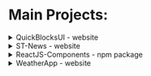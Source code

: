 
# Main Projects:
<details>
  <summary>QuickBlocksUI - website</summary
    
  Collection of versatile and customizable React components available as an npm package. It offers a wide range of UI components that can be easily integrated into your React projects. These components are designed to enhance the user experience and provide interactive and responsive elements such as sliders, modals, navigation menus, and more. With TwoHandStudio React Components, you can quickly build beautiful and functional user interfaces for your web applications.
  
  Link to the website: [QuickBlocksUI](https://quickblocks.gatsbyjs.io/)
</details>

<details>
  <summary>ST-News - website</summary>
  
  It's a comprehensive news website that delivers the latest headlines, articles, and updates from various news sources. Stay informed about global events, politics, business, entertainment, sports, and more. The platform offers a user-friendly interface with categorized sections for easy navigation and exploration of news topics. Dive into the world of news with ST-News and access reliable and up-to-date information from trusted sources.
   
  Link to the website: [ST-News](https://st-news.netlify.app/)
</details>

<details>
  <summary>ReactJS-Components - npm package</summary>
  
This package contains a set of custom React components that can be used to build modern and responsive user interfaces. The package includes a range of UI elements, such as buttons, forms, alerts, modals, and more, that are easy to integrate into any React project. Each component is designed to be highly customizable and reusable, with extensive documentation and examples to help developers get started quickly. With this package, you can save time and effort in building UI components from scratch, and focus on creating the core features of your application.
  
  Link to the repository: [ReactJS-Components](https://github.com/TEHAQUE/ReactJS-Components)
</details>

<details>
  <summary>WeatherApp - website</summary>
  
Web application that provides real-time weather information for various locations. Users can search for a specific location and get detailed weather forecasts, including temperature, humidity, wind speed, and more. The app offers a visually appealing interface with intuitive controls for easy navigation. Stay informed about the current weather conditions and plan your day accordingly with WeatherApp.
  
  Link to the website: [WeatherApp](https://weatherappmain54119.gatsbyjs.io)
</details>

<!-- ![Anurag's GitHub stats](https://github-readme-stats.vercel.app/api?username=TEHAQUE&show_icons=true&theme=radical)

[![Harlok's wakatime stats](https://github-readme-stats.vercel.app/api/wakatime?username=TEHAQUE)](https://github.com/anuraghazra/github-readme-stats)

[![Top Langs](https://github-readme-stats.vercel.app/api/top-langs/?username=TEHAQUE&layout=donut-vertical)](https://github.com/anuraghazra/github-readme-stats) -->
